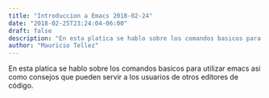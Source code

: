 ```yaml
---
title: "Introduccion a Emacs 2018-02-24"
date: "2018-02-25T23:24:04-06:00"
draft: false
description: "En esta platica se hablo sobre los comandos basicos para utilizar emacs"
author: "Mauricio Tellez"
---
```


En esta platica se hablo sobre los comandos basicos para utilizar emacs asi como consejos que pueden servir a los usuarios de otros editores de código.

